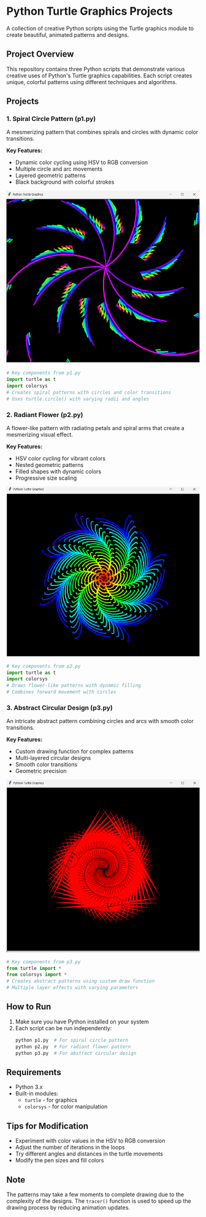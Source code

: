 # Python Turtle Graphics Projects

A collection of creative Python scripts using the Turtle graphics module to create beautiful, animated patterns and designs.

## Project Overview

This repository contains three Python scripts that demonstrate various creative uses of Python's Turtle graphics capabilities. Each script creates unique, colorful patterns using different techniques and algorithms.

## Projects

### 1. Spiral Circle Pattern (p1.py)

A mesmerizing pattern that combines spirals and circles with dynamic color transitions.

**Key Features:**

- Dynamic color cycling using HSV to RGB conversion
- Multiple circle and arc movements
- Layered geometric patterns
- Black background with colorful strokes

![Spiral Circle Pattern](Screenshot%202025-04-11%20082101.png)

```python
# Key components from p1.py
import turtle as t
import colorsys
# Creates spiral patterns with circles and color transitions
# Uses turtle.circle() with varying radii and angles
```

### 2. Radiant Flower (p2.py)

A flower-like pattern with radiating petals and spiral arms that create a mesmerizing visual effect.

**Key Features:**

- HSV color cycling for vibrant colors
- Nested geometric patterns
- Filled shapes with dynamic colors
- Progressive size scaling

![Radiant Flower Pattern](Screenshot%202025-04-11%20082136.png)

```python
# Key components from p2.py
import turtle as t
import colorsys
# Draws flower-like patterns with dynamic filling
# Combines forward movement with circles
```

### 3. Abstract Circular Design (p3.py)

An intricate abstract pattern combining circles and arcs with smooth color transitions.

**Key Features:**

- Custom drawing function for complex patterns
- Multi-layered circular designs
- Smooth color transitions
- Geometric precision

![Abstract Circular Design](Screenshot%202025-04-11%20082202.png)

```python
# Key components from p3.py
from turtle import *
from colorsys import *
# Creates abstract patterns using custom draw function
# Multiple layer effects with varying parameters
```

## How to Run

1. Make sure you have Python installed on your system
2. Each script can be run independently:
   ```bash
   python p1.py  # For spiral circle pattern
   python p2.py  # For radiant flower pattern
   python p3.py  # For abstract circular design
   ```

## Requirements

- Python 3.x
- Built-in modules:
  - `turtle` - for graphics
  - `colorsys` - for color manipulation

## Tips for Modification

- Experiment with color values in the HSV to RGB conversion
- Adjust the number of iterations in the loops
- Try different angles and distances in the turtle movements
- Modify the pen sizes and fill colors

## Note

The patterns may take a few moments to complete drawing due to the complexity of the designs. The `tracer()` function is used to speed up the drawing process by reducing animation updates.
